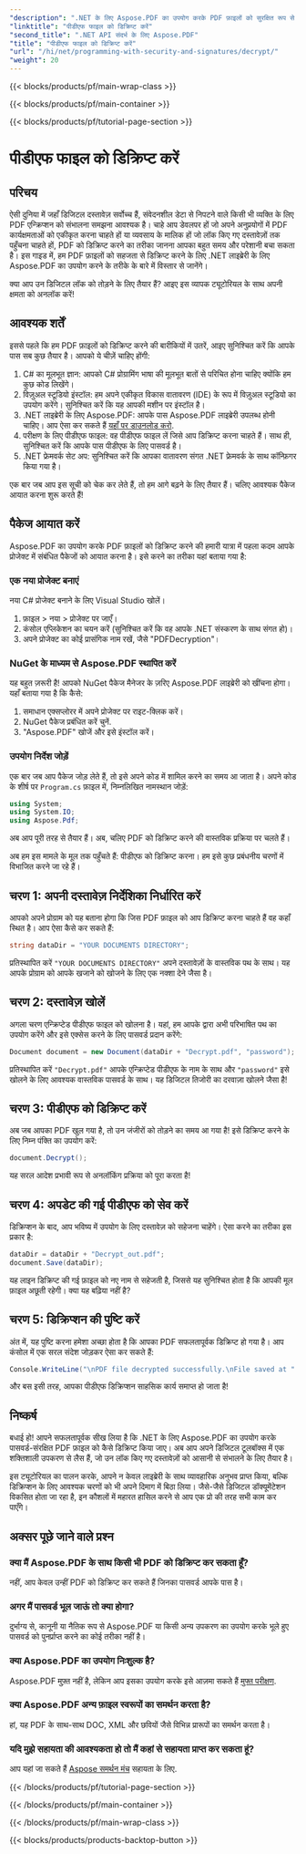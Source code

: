 ```yaml
---
"description": ".NET के लिए Aspose.PDF का उपयोग करके PDF फ़ाइलों को सुरक्षित रूप से डिक्रिप्ट करना सीखें। अपने दस्तावेज़ प्रबंधन कौशल को बढ़ाने के लिए चरण-दर-चरण मार्गदर्शन प्राप्त करें।"
"linktitle": "पीडीएफ फाइल को डिक्रिप्ट करें"
"second_title": ".NET API संदर्भ के लिए Aspose.PDF"
"title": "पीडीएफ फाइल को डिक्रिप्ट करें"
"url": "/hi/net/programming-with-security-and-signatures/decrypt/"
"weight": 20
---
```


{{< blocks/products/pf/main-wrap-class >}}

{{< blocks/products/pf/main-container >}}

{{< blocks/products/pf/tutorial-page-section >}}

# पीडीएफ फाइल को डिक्रिप्ट करें

## परिचय

ऐसी दुनिया में जहाँ डिजिटल दस्तावेज़ सर्वोच्च हैं, संवेदनशील डेटा से निपटने वाले किसी भी व्यक्ति के लिए PDF एन्क्रिप्शन को संभालना समझना आवश्यक है। चाहे आप डेवलपर हों जो अपने अनुप्रयोगों में PDF कार्यक्षमताओं को एकीकृत करना चाहते हों या व्यवसाय के मालिक हों जो लॉक किए गए दस्तावेज़ों तक पहुँचना चाहते हों, PDF को डिक्रिप्ट करने का तरीका जानना आपका बहुत समय और परेशानी बचा सकता है। इस गाइड में, हम PDF फ़ाइलों को सहजता से डिक्रिप्ट करने के लिए .NET लाइब्रेरी के लिए Aspose.PDF का उपयोग करने के तरीके के बारे में विस्तार से जानेंगे। 

क्या आप उन डिजिटल लॉक को तोड़ने के लिए तैयार हैं? आइए इस व्यापक ट्यूटोरियल के साथ अपनी क्षमता को अनलॉक करें!

## आवश्यक शर्तें

इससे पहले कि हम PDF फ़ाइलों को डिक्रिप्ट करने की बारीकियों में उतरें, आइए सुनिश्चित करें कि आपके पास सब कुछ तैयार है। आपको ये चीज़ें चाहिए होंगी:

1. C# का मूलभूत ज्ञान: आपको C# प्रोग्रामिंग भाषा की मूलभूत बातों से परिचित होना चाहिए क्योंकि हम कुछ कोड लिखेंगे।
2. विज़ुअल स्टूडियो इंस्टॉल: हम अपने एकीकृत विकास वातावरण (IDE) के रूप में विज़ुअल स्टूडियो का उपयोग करेंगे। सुनिश्चित करें कि यह आपकी मशीन पर इंस्टॉल है।
3. .NET लाइब्रेरी के लिए Aspose.PDF: आपके पास Aspose.PDF लाइब्रेरी उपलब्ध होनी चाहिए। आप ऐसा कर सकते हैं [यहाँ पर डाउनलोड करो](https://releases.aspose.com/pdf/net/).
4. परीक्षण के लिए पीडीएफ फाइल: वह पीडीएफ फाइल लें जिसे आप डिक्रिप्ट करना चाहते हैं। साथ ही, सुनिश्चित करें कि आपके पास पीडीएफ के लिए पासवर्ड है। 
5. .NET फ्रेमवर्क सेट अप: सुनिश्चित करें कि आपका वातावरण संगत .NET फ्रेमवर्क के साथ कॉन्फ़िगर किया गया है।

एक बार जब आप इस सूची को चेक कर लेते हैं, तो हम आगे बढ़ने के लिए तैयार हैं। चलिए आवश्यक पैकेज आयात करना शुरू करते हैं!

## पैकेज आयात करें

Aspose.PDF का उपयोग करके PDF फ़ाइलों को डिक्रिप्ट करने की हमारी यात्रा में पहला कदम आपके प्रोजेक्ट में संबंधित पैकेजों को आयात करना है। इसे करने का तरीका यहां बताया गया है:

### एक नया प्रोजेक्ट बनाएं

नया C# प्रोजेक्ट बनाने के लिए Visual Studio खोलें।

1. फ़ाइल > नया > प्रोजेक्ट पर जाएँ।
2. कंसोल एप्लिकेशन का चयन करें (सुनिश्चित करें कि वह आपके .NET संस्करण के साथ संगत हो)।
3. अपने प्रोजेक्ट का कोई प्रासंगिक नाम रखें, जैसे "PDFDecryption"।

### NuGet के माध्यम से Aspose.PDF स्थापित करें

यह बहुत ज़रूरी है! आपको NuGet पैकेज मैनेजर के ज़रिए Aspose.PDF लाइब्रेरी को खींचना होगा। यहाँ बताया गया है कि कैसे:

1. समाधान एक्सप्लोरर में अपने प्रोजेक्ट पर राइट-क्लिक करें।
2. NuGet पैकेज प्रबंधित करें चुनें.
3. "Aspose.PDF" खोजें और इसे इंस्टॉल करें।

### उपयोग निर्देश जोड़ें

एक बार जब आप पैकेज जोड़ लेते हैं, तो इसे अपने कोड में शामिल करने का समय आ जाता है। अपने कोड के शीर्ष पर `Program.cs` फ़ाइल में, निम्नलिखित नामस्थान जोड़ें:

```csharp
using System;
using System.IO;
using Aspose.Pdf;
```

अब आप पूरी तरह से तैयार हैं। अब, चलिए PDF को डिक्रिप्ट करने की वास्तविक प्रक्रिया पर चलते हैं।

अब हम इस मामले के मूल तक पहुँचते हैं: पीडीएफ को डिक्रिप्ट करना। हम इसे कुछ प्रबंधनीय चरणों में विभाजित करने जा रहे हैं।

## चरण 1: अपनी दस्तावेज़ निर्देशिका निर्धारित करें

आपको अपने प्रोग्राम को यह बताना होगा कि जिस PDF फ़ाइल को आप डिक्रिप्ट करना चाहते हैं वह कहाँ स्थित है। आप ऐसा कैसे कर सकते हैं:

```csharp
string dataDir = "YOUR DOCUMENTS DIRECTORY";
```

प्रतिस्थापित करें `"YOUR DOCUMENTS DIRECTORY"` अपने दस्तावेज़ों के वास्तविक पथ के साथ। यह आपके प्रोग्राम को आपके खजाने को खोजने के लिए एक नक्शा देने जैसा है।

## चरण 2: दस्तावेज़ खोलें

अगला चरण एन्क्रिप्टेड पीडीएफ फाइल को खोलना है। यहां, हम आपके द्वारा अभी परिभाषित पथ का उपयोग करेंगे और इसे एक्सेस करने के लिए पासवर्ड प्रदान करेंगे:

```csharp
Document document = new Document(dataDir + "Decrypt.pdf", "password");
```

प्रतिस्थापित करें `"Decrypt.pdf"` आपके एन्क्रिप्टेड पीडीएफ के नाम के साथ और `"password"` इसे खोलने के लिए आवश्यक वास्तविक पासवर्ड के साथ। यह डिजिटल तिजोरी का दरवाज़ा खोलने जैसा है!

## चरण 3: पीडीएफ को डिक्रिप्ट करें

अब जब आपका PDF खुल गया है, तो उन जंजीरों को तोड़ने का समय आ गया है! इसे डिक्रिप्ट करने के लिए निम्न पंक्ति का उपयोग करें:

```csharp
document.Decrypt();
```

यह सरल आदेश प्रभावी रूप से अनलॉकिंग प्रक्रिया को पूरा करता है!

## चरण 4: अपडेट की गई पीडीएफ को सेव करें

डिक्रिप्शन के बाद, आप भविष्य में उपयोग के लिए दस्तावेज़ को सहेजना चाहेंगे। ऐसा करने का तरीका इस प्रकार है:

```csharp
dataDir = dataDir + "Decrypt_out.pdf";
document.Save(dataDir);
```

यह लाइन डिक्रिप्ट की गई फ़ाइल को नए नाम से सहेजती है, जिससे यह सुनिश्चित होता है कि आपकी मूल फ़ाइल अछूती रहेगी। क्या यह बढ़िया नहीं है?

## चरण 5: डिक्रिप्शन की पुष्टि करें

अंत में, यह पुष्टि करना हमेशा अच्छा होता है कि आपका PDF सफलतापूर्वक डिक्रिप्ट हो गया है। आप कंसोल में एक सरल संदेश जोड़कर ऐसा कर सकते हैं:

```csharp
Console.WriteLine("\nPDF file decrypted successfully.\nFile saved at " + dataDir);
```

और बस इसी तरह, आपका पीडीएफ डिक्रिप्शन साहसिक कार्य समाप्त हो जाता है!

## निष्कर्ष

बधाई हो! आपने सफलतापूर्वक सीख लिया है कि .NET के लिए Aspose.PDF का उपयोग करके पासवर्ड-संरक्षित PDF फ़ाइल को कैसे डिक्रिप्ट किया जाए। अब आप अपने डिजिटल टूलबॉक्स में एक शक्तिशाली उपकरण से लैस हैं, जो उन लॉक किए गए दस्तावेज़ों को आसानी से संभालने के लिए तैयार है।

इस ट्यूटोरियल का पालन करके, आपने न केवल लाइब्रेरी के साथ व्यावहारिक अनुभव प्राप्त किया, बल्कि डिक्रिप्शन के लिए आवश्यक चरणों को भी अपने दिमाग में बिठा लिया। जैसे-जैसे डिजिटल डॉक्यूमेंटेशन विकसित होता जा रहा है, इन कौशलों में महारत हासिल करने से आप एक प्रो की तरह सभी काम कर पाएँगे।

## अक्सर पूछे जाने वाले प्रश्न

### क्या मैं Aspose.PDF के साथ किसी भी PDF को डिक्रिप्ट कर सकता हूँ?
नहीं, आप केवल उन्हीं PDF को डिक्रिप्ट कर सकते हैं जिनका पासवर्ड आपके पास है।

### अगर मैं पासवर्ड भूल जाऊं तो क्या होगा?
दुर्भाग्य से, कानूनी या नैतिक रूप से Aspose.PDF या किसी अन्य उपकरण का उपयोग करके भूले हुए पासवर्ड को पुनर्प्राप्त करने का कोई तरीका नहीं है।

### क्या Aspose.PDF का उपयोग निःशुल्क है?
Aspose.PDF मुफ़्त नहीं है, लेकिन आप इसका उपयोग करके इसे आज़मा सकते हैं [मुफ्त परीक्षण](https://releases.aspose.com/).

### क्या Aspose.PDF अन्य फ़ाइल स्वरूपों का समर्थन करता है?
हां, यह PDF के साथ-साथ DOC, XML और छवियों जैसे विभिन्न प्रारूपों का समर्थन करता है।

### यदि मुझे सहायता की आवश्यकता हो तो मैं कहां से सहायता प्राप्त कर सकता हूं?
आप यहां जा सकते हैं [Aspose समर्थन मंच](https://forum.aspose.com/c/pdf/10) सहायता के लिए.

{{< /blocks/products/pf/tutorial-page-section >}}

{{< /blocks/products/pf/main-container >}}

{{< /blocks/products/pf/main-wrap-class >}}

{{< blocks/products/products-backtop-button >}}